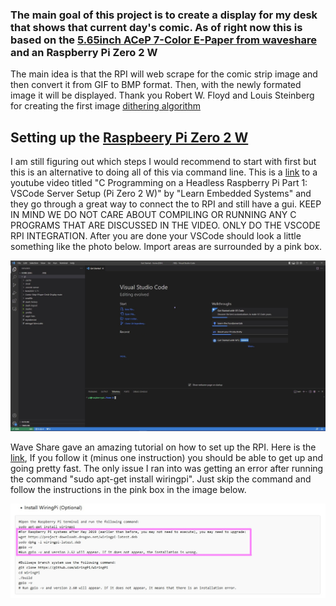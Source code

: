 ### The main goal of this project is to create a display for my desk that shows that current day's comic. As of right now this is based on the [5.65inch ACeP 7-Color E-Paper from waveshare](https://www.waveshare.com/product/displays/e-paper/epaper-1/5.65inch-e-paper-module-f.htm) and an Raspberry Pi Zero 2 W

The main idea is that the RPI will web scrape for the comic strip image and then convert it from GIF to BMP format. Then, with the newly formated image it will be displayed. Thank you Robert W. Floyd and Louis Steinberg for creating the first image [dithering algorithm](https://en.wikipedia.org/wiki/Floyd%E2%80%93Steinberg_dithering)


## Setting up the [Raspbeery Pi Zero 2 W](https://www.raspberrypi.com/products/raspberry-pi-zero-2-w/)

I am still figuring out which steps I would recommend to start with first but this is an alternative to doing all of this via command line. This is a [link](https://youtu.be/yVW8LftDSwg?t=209) to a youtube video titled "C Programming on a Headless Raspberry Pi Part 1: VSCode Server Setup (Pi Zero 2 W)" by "Learn Embedded Systems" and they go through a great way to connect the to RPI and still have a gui. KEEP IN MIND WE DO NOT CARE ABOUT COMPILING OR RUNNING ANY C PROGRAMS THAT ARE DISCUSSED IN THE VIDEO. ONLY DO THE VSCODE RPI INTEGRATION. After you are done your VSCode should look a little something like the photo below. Import areas are surrounded by a pink box.

![VSCode.jpg](Docs/VSCodeMainScreen.jpg)

Wave Share gave an amazing tutorial on how to set up the RPI. Here is the [link](https://www.waveshare.com/wiki/5.65inch_e-Paper_Module_(F)_Manual#Working_With_Raspberry_Pi), If you follow it (minus one instruction) you should be able to get up and going pretty fast. The only issue I ran into was getting an error after running the command "sudo apt-get install wiringpi". Just skip the command and follow the instructions in the pink box in the image below.

![WiringPi.jpg](Docs/WiringPi.jpg)
